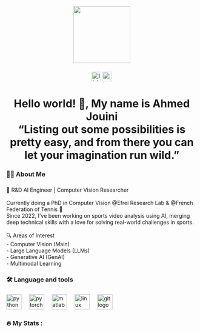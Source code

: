 <div align="center">
  <img height="150" src="https://media1.giphy.com/media/v1.Y2lkPTc5MGI3NjExNTl2Y3Bzd285YW50Z2c4MHptNGZ4N3BxZ28yczVmbmZtajN4ZGp1ZiZlcD12MV9pbnRlcm5hbF9naWZfYnlfaWQmY3Q9Zw/PjJ1cLHqLEveXysGDB/giphy.gif"  />
</div>

###

<div align="center">
  <img src="https://img.shields.io/static/v1?message=LinkedIn&logo=linkedin&label=&color=0077B5&logoColor=white&labelColor=&style=for-the-badge" height="25" alt="linkedin logo"  />
  <img src="https://img.shields.io/static/v1?message=Gmail&logo=gmail&label=&color=D14836&logoColor=white&labelColor=&style=for-the-badge" height="25" alt="gmail logo"  />
</div>

###

<h1 align="center">Hello world! 👋, My name is Ahmed Jouini <br>“Listing out some possibilities is pretty easy, and from there you can let your imagination run wild.”</h1>

###

<h3 align="left">👩‍💻  About Me</h3>

###

<p align="left">🧠 R&D AI Engineer | Computer Vision Researcher<br><br>Currently doing a PhD in Computer Vision @Efrei Research Lab & @French Federation of Tennis 🎾<br>Since 2022, I've been working on sports video analysis using AI, merging deep technical skills with a love for solving real-world challenges in sports.<br><br>🔍 Areas of Interest<br>- Computer Vision (Main)<br>- Large Language Models (LLMs)<br>- Generative AI (GenAI)<br>- Multimodal Learning</p>

###

<h3 align="left">🛠 Language and tools</h3>

###

<div align="left">
  <img src="https://cdn.jsdelivr.net/gh/devicons/devicon/icons/python/python-original.svg" height="40" alt="python logo"  />
  <img width="12" />
  <img src="https://cdn.jsdelivr.net/gh/devicons/devicon/icons/pytorch/pytorch-original.svg" height="40" alt="pytorch logo"  />
  <img width="12" />
  <img src="https://cdn.jsdelivr.net/gh/devicons/devicon/icons/matlab/matlab-original.svg" height="40" alt="matlab logo"  />
  <img width="12" />
  <img src="https://cdn.jsdelivr.net/gh/devicons/devicon/icons/linux/linux-original.svg" height="40" alt="linux logo"  />
  <img width="12" />
  <img src="https://cdn.jsdelivr.net/gh/devicons/devicon/icons/git/git-original.svg" height="40" alt="git logo"  />
</div>

###

<h3 align="left">🔥   My Stats :</h3>

###
